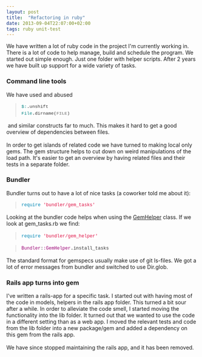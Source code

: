 ```yaml
---
layout: post
title:  "Refactoring in ruby"
date: 2013-09-04T22:07:00+02:00
tags: ruby unit-test
---
```


We have written a lot of ruby code in the project I'm currently working in. There is a lot of code to help manage, build and schedule the program. We started out simple enough. Just one folder with helper scripts. After 2 years we have built up support for a wide variety of tasks.<br><h3>
Command line tools</h3>
We have used and abused<br><blockquote class="tr_bq">
<span class="vg" style="background-color: white; color: teal; font-family: Consolas, 'Liberation Mono', Courier, monospace; font-size: 11.818181991577148px; line-height: 17.99715805053711px; white-space: pre;">$:</span><span class="o" style="background-color: white; color: #333333; font-family: Consolas, 'Liberation Mono', Courier, monospace; font-size: 11.818181991577148px; font-weight: bold; line-height: 17.99715805053711px; white-space: pre;">.</span><span class="n" style="background-color: white; color: #333333; font-family: Consolas, 'Liberation Mono', Courier, monospace; font-size: 11.818181991577148px; line-height: 17.99715805053711px; white-space: pre;">unshift</span><span style="background-color: white; color: #333333; font-family: Consolas, 'Liberation Mono', Courier, monospace; font-size: 11.818181991577148px; line-height: 17.99715805053711px; white-space: pre;"> </span><span class="no" style="background-color: white; color: teal; font-family: Consolas, 'Liberation Mono', Courier, monospace; font-size: 11.818181991577148px; line-height: 17.99715805053711px; white-space: pre;">File</span><span class="o" style="background-color: white; color: #333333; font-family: Consolas, 'Liberation Mono', Courier, monospace; font-size: 11.818181991577148px; font-weight: bold; line-height: 17.99715805053711px; white-space: pre;">.</span><span class="n" style="background-color: white; color: #333333; font-family: Consolas, 'Liberation Mono', Courier, monospace; font-size: 11.818181991577148px; line-height: 17.99715805053711px; white-space: pre;">dirname</span><span class="p" style="background-color: white; color: #333333; font-family: Consolas, 'Liberation Mono', Courier, monospace; font-size: 11.818181991577148px; line-height: 17.99715805053711px; white-space: pre;">(</span><span class="bp" style="background-color: white; color: #999999; font-family: Consolas, 'Liberation Mono', Courier, monospace; font-size: 11.818181991577148px; line-height: 17.99715805053711px; white-space: pre;">__FILE__</span><span class="p" style="background-color: white; color: #333333; font-family: Consolas, 'Liberation Mono', Courier, monospace; font-size: 11.818181991577148px; line-height: 17.99715805053711px; white-space: pre;">)</span>
</blockquote>
 and similar constructs far to much. This makes it hard to get a good overview of dependencies between files.<br><br>
In order to get islands of related code we have turned to making local only gems. The gem structure helps to cut down on weird manipulations of the load path. It's easier to get an overview by having related files and their tests in a separate folder.<br><h3>
Bundler</h3>
Bundler turns out to have a lot of nice tasks (a coworker told me about it):<br><blockquote class="tr_bq">
<span class="nb" style="background-color: white; color: #0086b3; font-family: Consolas, 'Liberation Mono', Courier, monospace; font-size: 12px; line-height: 18px; white-space: pre;">require</span><span style="background-color: white; color: #333333; font-family: Consolas, 'Liberation Mono', Courier, monospace; font-size: 12px; line-height: 18px; white-space: pre;"> </span><span class="s1" style="background-color: white; color: #dd1144; font-family: Consolas, 'Liberation Mono', Courier, monospace; font-size: 12px; line-height: 18px; white-space: pre;">'bundler/gem_tasks'</span>
</blockquote>
Looking at the bundler code helps when using the <a href="https://github.com/bundler/bundler/blob/master/lib/bundler/gem_helper.rb">GemHelper</a> class. If we look at gem_tasks.rb we find:<br><blockquote class="tr_bq">
<span class="nb" style="background-color: white; color: #0086b3; font-family: Consolas, 'Liberation Mono', Courier, monospace; font-size: 12px; line-height: 18px; white-space: pre;">require</span><span style="background-color: white; color: #333333; font-family: Consolas, 'Liberation Mono', Courier, monospace; font-size: 12px; line-height: 18px; white-space: pre;"> </span><span class="s1" style="background-color: white; color: #dd1144; font-family: Consolas, 'Liberation Mono', Courier, monospace; font-size: 12px; line-height: 18px; white-space: pre;">'bundler/gem_helper'</span> </blockquote>
<blockquote class="tr_bq">
<span class="ss" style="background-color: white; color: #990073; font-family: Consolas, 'Liberation Mono', Courier, monospace; font-size: 12px; line-height: 18px; white-space: pre;">Bundler</span><span class="p" style="background-color: white; color: #333333; font-family: Consolas, 'Liberation Mono', Courier, monospace; font-size: 12px; line-height: 18px; white-space: pre;">:</span><span class="ss" style="background-color: white; color: #990073; font-family: Consolas, 'Liberation Mono', Courier, monospace; font-size: 12px; line-height: 18px; white-space: pre;">:GemHelper</span><span class="o" style="background-color: white; color: #333333; font-family: Consolas, 'Liberation Mono', Courier, monospace; font-size: 12px; font-weight: bold; line-height: 18px; white-space: pre;">.</span><span class="n" style="background-color: white; color: #333333; font-family: Consolas, 'Liberation Mono', Courier, monospace; font-size: 12px; line-height: 18px; white-space: pre;">install_tasks</span>
</blockquote>
The standard format for gemspecs usually make use of git ls-files. We got a lot of error messages from bundler and switched to use Dir.glob.<br><h3>
Rails app turns into gem</h3>
I've written a rails-app for a specific task. I started out with having most of the code in models, helpers in the rails app folder. This turned a bit sour after a while. In order to alleviate the code smell, I started moving the functionality into the lib folder. It turned out that we wanted to use the code in a different setting than as a web app. I moved the relevant tests and code from the lib folder into a new package/gem and added a dependency on this gem from the rails app.<br><br>
We have since stopped maintaining the rails app, and it has been removed.
<div style="clear: both;"></div>